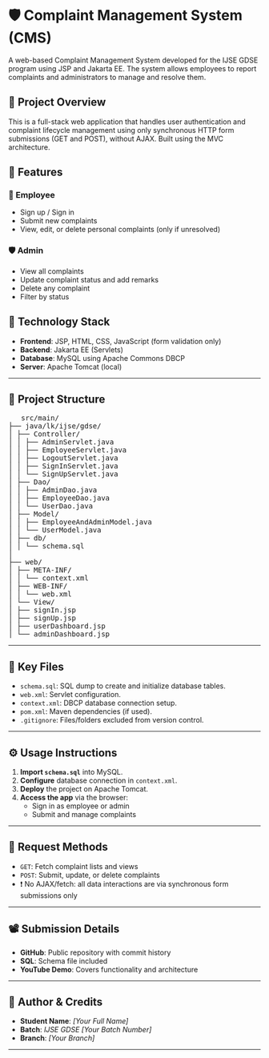 # 🛡️ Complaint Management System (CMS)

A web-based Complaint Management System developed for the IJSE GDSE program using JSP and Jakarta EE. The system allows employees to report complaints and administrators to manage and resolve them.

## 📌 Project Overview

This is a full-stack web application that handles user authentication and complaint lifecycle management using only synchronous HTTP form submissions (GET and POST), without AJAX. Built using the MVC architecture.

## 🚀 Features

### 👤 Employee
- Sign up / Sign in
- Submit new complaints
- View, edit, or delete personal complaints (only if unresolved)

### 🛡️ Admin
- View all complaints
- Update complaint status and add remarks
- Delete any complaint
- Filter by status

## 🧰 Technology Stack

- **Frontend**: JSP, HTML, CSS, JavaScript (form validation only)
- **Backend**: Jakarta EE (Servlets)
- **Database**: MySQL using Apache Commons DBCP
- **Server**: Apache Tomcat (local)

---

## 🧱 Project Structure

<pre>
   src/main/
├── java/lk/ijse/gdse/
│ ├── Controller/
│ │ ├── AdminServlet.java
│ │ ├── EmployeeServlet.java
│ │ ├── LogoutServlet.java
│ │ ├── SignInServlet.java
│ │ └── SignUpServlet.java
│ ├── Dao/
│ │ ├── AdminDao.java
│ │ ├── EmployeeDao.java
│ │ └── UserDao.java
│ ├── Model/
│ │ ├── EmployeeAndAdminModel.java
│ │ └── UserModel.java
│ ├── db/
│ │ └── schema.sql
│
├── web/
│ ├── META-INF/
│ │ └── context.xml
│ ├── WEB-INF/
│ │ └── web.xml
│ └── View/
│ ├── signIn.jsp
│ ├── signUp.jsp
│ ├── userDashboard.jsp
│ └── adminDashboard.jsp
</pre>



---

## 📂 Key Files

- `schema.sql`: SQL dump to create and initialize database tables.
- `web.xml`: Servlet configuration.
- `context.xml`: DBCP database connection setup.
- `pom.xml`: Maven dependencies (if used).
- `.gitignore`: Files/folders excluded from version control.

---

## ⚙️ Usage Instructions

1. **Import `schema.sql`** into MySQL.
2. **Configure** database connection in `context.xml`.
3. **Deploy** the project on Apache Tomcat.
4. **Access the app** via the browser:
   - Sign in as employee or admin
   - Submit and manage complaints

---

## 🔄 Request Methods

- `GET`: Fetch complaint lists and views
- `POST`: Submit, update, or delete complaints
- ❗ No AJAX/fetch: all data interactions are via synchronous form submissions only

---

## 📽️ Submission Details

- **GitHub**: Public repository with commit history
- **SQL**: Schema file included
- **YouTube Demo**: Covers functionality and architecture

---

## 🧾 Author & Credits

- **Student Name**: *[Your Full Name]*
- **Batch**: *IJSE GDSE [Your Batch Number]*
- **Branch**: *[Your Branch]*

---

